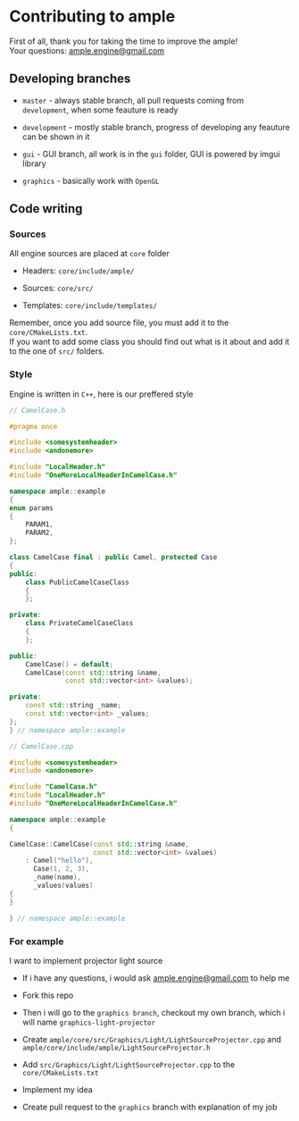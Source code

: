 # Contributing to ample

First of all, thank you for taking the time to improve the ample! \
Your questions: [ample.engine@gmail.com](mailto:ample.engine@gmail.com)

## Developing branches
- `master` - always stable branch, all pull requests coming from `development`, when some feauture is ready

- `development` - mostly stable branch, progress of developing any
    feauture can be shown in it

- `gui` - GUI branch, all work is in the `gui` folder, GUI is powered
    by imgui library

- `graphics` - basically work with `OpenGL`

## Code writing
### Sources
All engine sources are placed at `core` folder
- Headers: `core/include/ample/`

- Sources: `core/src/`

- Templates: `core/include/templates/`

Remember, once you add source file, you must add it to the
`core/CMakeLists.txt`.\
If you want to add some class you should find out what is it
about and add it to the one of `src/` folders.

### Style
Engine is written in `C++`, here is our preffered style
```cpp
// CamelCase.h

#pragma once

#include <somesystemheader>
#include <andonemore>

#include "LocalHeader.h"
#include "OneMoreLocalHeaderInCamelCase.h"

namespace ample::example
{
enum params
{
    PARAM1,
    PARAM2,
};

class CamelCase final : public Camel, protected Case
{
public:
    class PublicCamelCaseClass
    {
    };

private:
    class PrivateCamelCaseClass
    {
    };

public:
    CamelCase() = default;
    CamelCase(const std::string &name,
              const std::vector<int> &values);

private:
    const std::string _name;
    const std::vector<int> _values;
};
} // namespace ample::example
```

```cpp
// CamelCase.cpp

#include <somesystemheader>
#include <andonemore>

#include "CamelCase.h"
#include "LocalHeader.h"
#include "OneMoreLocalHeaderInCamelCase.h"

namespace ample::example
{

CamelCase::CamelCase(const std::string &name,
                     const std::vector<int> &values)
    : Camel("hello"),
      Case(1, 2, 3),
      _name(name),
      _values(values)
{
}

} // namespace ample::example

```

### For example
I want to implement projector light source
- If i have any questions,
i would ask [ample.engine@gmail.com](mailto:ample.engine@gmail.com) to
help me

- Fork this repo

- Then i will go to the `graphics branch`, checkout my own
branch, which i will name `graphics-light-projector`

- Create `ample/core/src/Graphics/Light/LightSourceProjector.cpp`
    and `ample/core/include/ample/LightSourceProjector.h`

- Add `src/Graphics/Light/LightSourceProjector.cpp` to the
`core/CMakeLists.txt`

- Implement my idea

- Create pull request to the `graphics` branch with explanation
    of my job
